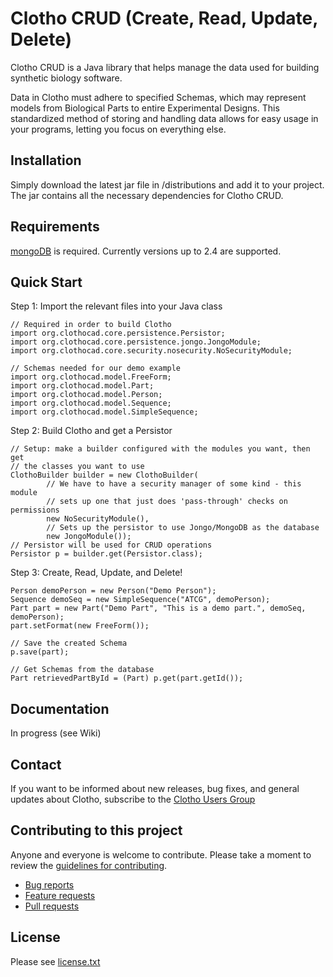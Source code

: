 Clotho CRUD (Create, Read, Update, Delete)
===========================================
Clotho CRUD is a Java library that helps manage the data used for building synthetic biology software.

Data in Clotho must adhere to specified Schemas, which may represent models from Biological Parts to entire Experimental Designs. This standardized method of storing and handling data allows for easy usage in your programs, letting you focus on everything else.

Installation
------------
Simply download the latest jar file in /distributions and add it to your project. The jar contains all the necessary dependencies for Clotho CRUD.

Requirements
------------
[mongoDB](https://www.mongodb.org/downloads) is required. Currently versions up to 2.4 are supported.

Quick Start
-----------
Step 1: Import the relevant files into your Java class
```
// Required in order to build Clotho
import org.clothocad.core.persistence.Persistor;
import org.clothocad.core.persistence.jongo.JongoModule;
import org.clothocad.core.security.nosecurity.NoSecurityModule;

// Schemas needed for our demo example
import org.clothocad.model.FreeForm;
import org.clothocad.model.Part;
import org.clothocad.model.Person;
import org.clothocad.model.Sequence;
import org.clothocad.model.SimpleSequence;
```
Step 2: Build Clotho and get a Persistor
```
// Setup: make a builder configured with the modules you want, then get 
// the classes you want to use
ClothoBuilder builder = new ClothoBuilder(
        // We have to have a security manager of some kind - this module 
        // sets up one that just does 'pass-through' checks on permissions
        new NoSecurityModule(),
        // Sets up the persistor to use Jongo/MongoDB as the database
        new JongoModule());
// Persistor will be used for CRUD operations
Persistor p = builder.get(Persistor.class);
```
Step 3: Create, Read, Update, and Delete!
```
Person demoPerson = new Person("Demo Person");
Sequence demoSeq = new SimpleSequence("ATCG", demoPerson);
Part part = new Part("Demo Part", "This is a demo part.", demoSeq, demoPerson);
part.setFormat(new FreeForm());

// Save the created Schema
p.save(part);

// Get Schemas from the database
Part retrievedPartById = (Part) p.get(part.getId());
```

Documentation
------------
In progress (see Wiki)

Contact
-------
If you want to be informed about new releases, bug fixes, and general
updates about Clotho, subscribe to the [Clotho Users Group]( 
https://groups.google.com/group/clotho-users)

Contributing to this project
----------------------------
Anyone and everyone is welcome to contribute. Please take a moment to
review the [guidelines for contributing](CONTRIBUTING.md).

* [Bug reports](CONTRIBUTING.md#bugs)
* [Feature requests](CONTRIBUTING.md#features)
* [Pull requests](CONTRIBUTING.md#pull-requests)

License
-------
Please see [license.txt](/license.txt)
